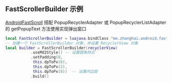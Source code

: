 ## FastScrollerBuilder 示例
[AndroidFastScroll](https://github.com/zhanghai/AndroidFastScroll)
搭配 PopupRecyclerAdapter 或 PopupRecyclerListAdapter 的 getPopupText 方法使用实现弹出窗口

```lua
local FastScrollerBuilder = luajava.bindClass "me.zhanghai.android.fastscroll.FastScrollerBuilder"
-- 创建一个 FastScrollerBuilder 对象，并设置 RecyclerView 对象
local builder = FastScrollerBuilder(recyclerView)
           .useMd2Style() -- 设置圆角样式
           .setPadding(0,
            this.dpToPx(8),
            this.dpToPx(2),
            this.dpToPx(8))  -- 设置内边距
           .build()
```